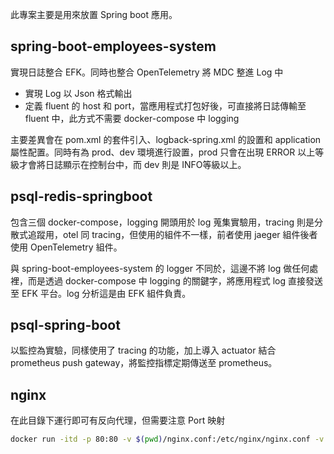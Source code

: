 此專案主要是用來放置 Spring boot 應用。

## spring-boot-employees-system

實現日誌整合 EFK。同時也整合 OpenTelemetry 將 MDC 整進 Log 中
- 實現 Log 以 Json 格式輸出
- 定義 fluent 的 host 和 port，當應用程式打包好後，可直接將日誌傳輸至 fluent 中，此方式不需要 docker-compose 中 logging

主要差異會在 pom.xml 的套件引入、logback-spring.xml 的設置和 application 屬性配置。同時有為 prod、dev 環境進行設置，prod 只會在出現 ERROR 以上等級才會將日誌顯示在控制台中，而 dev 則是 INFO等級以上。

## psql-redis-springboot

包含三個 docker-compose，logging 開頭用於 log 蒐集實驗用，tracing 則是分散式追蹤用，otel 同 tracing，但使用的組件不一樣，前者使用 jaeger 組件後者使用 OpenTelemetry 組件。

與 spring-boot-employees-system 的 logger 不同於，這邊不將 log 做任何處裡，而是透過 docker-compose 中 logging 的關鍵字，將應用程式 log 直接發送至 EFK 平台。log 分析這是由 EFK 組件負責。

## psql-spring-boot

以監控為實驗，同樣使用了 tracing 的功能，加上導入 actuator 結合 prometheus push gateway，將監控指標定期傳送至 prometheus。


## nginx
在此目錄下運行即可有反向代理，但需要注意 Port 映射

```bash
docker run -itd -p 80:80 -v $(pwd)/nginx.conf:/etc/nginx/nginx.conf -v $(pwd)/security_header.conf:/etc/nginx/security_header.conf -v $(pwd)/sites-enabled/spring.conf:/etc/nginx/conf.d/default.conf nginx
```
